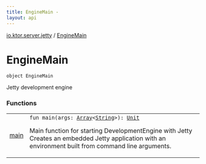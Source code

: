 ```yaml
---
title: EngineMain - 
layout: api
---
```


<div class='api-docs-breadcrumbs'><a href="../index.html">io.ktor.server.jetty</a> / <a href="./index.html">EngineMain</a></div>

# EngineMain

<div class="signature"><code><span class="keyword">object </span><span class="identifier">EngineMain</span></code></div>

Jetty development engine

### Functions

<table class="api-docs-table">
<tbody>
<tr>
<td markdown="1">

<a href="main.html">main</a>


</td>
<td markdown="1">
<div class="signature"><code><span class="keyword">fun </span><span class="identifier">main</span><span class="symbol">(</span><span class="parameterName" id="io.ktor.server.jetty.EngineMain$main(kotlin.Array((kotlin.String)))/args">args</span><span class="symbol">:</span>&nbsp;<a href="https://kotlinlang.org/api/latest/jvm/stdlib/kotlin/-array/index.html"><span class="identifier">Array</span></a><span class="symbol">&lt;</span><a href="https://kotlinlang.org/api/latest/jvm/stdlib/kotlin/-string/index.html"><span class="identifier">String</span></a><span class="symbol">&gt;</span><span class="symbol">)</span><span class="symbol">: </span><a href="https://kotlinlang.org/api/latest/jvm/stdlib/kotlin/-unit/index.html"><span class="identifier">Unit</span></a></code></div>

Main function for starting DevelopmentEngine with Jetty
Creates an embedded Jetty application with an environment built from command line arguments.


</td>
</tr>
</tbody>
</table>
